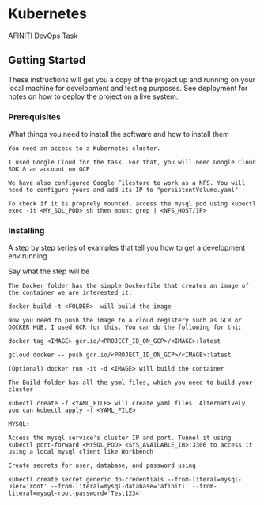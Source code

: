 # Kubernetes

AFINITI DevOps Task 

## Getting Started

These instructions will get you a copy of the project up and running on your local machine for development and testing purposes. See deployment for notes on how to deploy the project on a live system.

### Prerequisites

What things you need to install the software and how to install them

```
You need an access to a Kubernetes cluster. 

I used Google Cloud for the task. For that, you will need Google Cloud SDK & an account on GCP

We have also configured Google Filestore to work as a NFS. You will need to configure yours and add its IP to "persistentVolume.yaml" 

To check if it is proprely mounted, access the mysql pod using kubectl exec -it <MY_SQL_POD> sh then mount grep | <NFS_HOST/IP> 

```

### Installing

A step by step series of examples that tell you how to get a development env running

Say what the step will be

```
The Docker folder has the simple Dockerfile that creates an image of the container we are interested it.

docker build -t <FOLDER>  will build the image

Now you need to push the image to a cloud registery such as GCR or DOCKER HUB. I used GCR for this. You can do the following for thi:

docker tag <IMAGE> gcr.io/<PROJECT_ID_ON_GCP>/<IMAGE>:latest 

gcloud docker -- push gcr.io/<PROJECT_ID_ON_GCP>/<IMAGE>:latest 

(Optional) docker run -it -d <IMAGE> will build the container 

The Build folder has all the yaml files, which you need to build your cluster 

kubectl create -f <YAML_FILE> will create yaml files. Alternatively, you can kubectl apply -f <YAML_FILE> 

MYSQL: 

Access the mysql service's cluster IP and port. Tunnel it using kubectl port-forward <MYSQL_POD> <SYS_AVAILABLE_IB>:3306 to access it using a local mysql client like Workbench 

Create secrets for user, database, and password using 

kubectl create secret generic db-credentials --from-literal=mysql-user='root' --from-literal=mysql-database='afiniti' --from-literal=mysql-root-password='Test1234'

```

